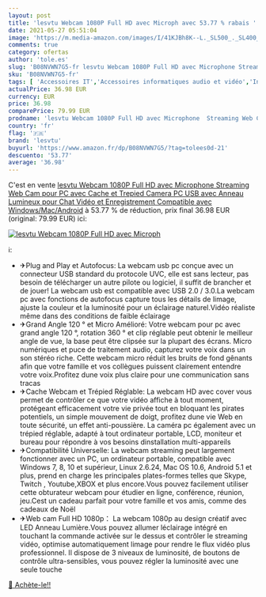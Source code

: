 ```yaml
---
layout: post
title: 'lesvtu Webcam 1080P Full HD avec Microph avec 53.77 % rabais '
date: 2021-05-27 05:51:04
image: 'https://m.media-amazon.com/images/I/41KJBh8K--L._SL500_._SL400_.jpg'
comments: true
category: ofertas
author: 'tole.es'
slug: 'B08NVWN7G5-fr lesvtu Webcam 1080P Full HD avec Microphone Streaming Web...'
sku: 'B08NVWN7G5-fr'
tags: [ 'Accessoires IT','Accessoires informatiques audio et vidéo','Informatique','Webcams et equipement VoIP','lesvtu', ]
actualPrice: 36.98 EUR
currency: EUR
price: 36.98
comparePrice: 79.99 EUR
prodname: 'lesvtu Webcam 1080P Full HD avec Microphone  Streaming Web Cam pour PC avec Cache et Trepied  Camera PC USB avec Anneau Lumineux pour Chat Vidéo et Enregistrement  Compatible avec Windows/Mac/Android'
country: 'fr'
flag: '🇫🇷'
brand: 'lesvtu'
buyurl: 'https://www.amazon.fr/dp/B08NVWN7G5/?tag=tolees0d-21'
descuento: '53.77'
average: '36.98'
---
```


C'est en vente [lesvtu Webcam 1080P Full HD avec Microphone  Streaming Web Cam pour PC avec Cache et Trepied  Camera PC USB avec Anneau Lumineux pour Chat Vidéo et Enregistrement  Compatible avec Windows/Mac/Android](https://www.amazon.fr/dp/B08NVWN7G5/?tag=tolees0d-21)  à  53.77 % de réduction, prix final  36.98 EUR (original: 79.99 EUR) ici:

[![lesvtu Webcam 1080P Full HD avec Microph](https://m.media-amazon.com/images/I/41KJBh8K--L._SL500_._SL400_.jpg)](https://www.amazon.fr/dp/B08NVWN7G5/?tag=tolees0d-21)

ℹ️:

- ✈Plug and Play et Autofocus: La webcam usb pc conçue avec un connecteur USB standard du protocole UVC, elle est sans lecteur, pas besoin de télécharger un autre pilote ou logiciel, il suffit de brancher et de jouer! La webcam usb est compatible avec USB 2.0 / 3.0.La webcam pc avec fonctions de autofocus capture tous les détails de limage, ajuste la couleur et la luminosité pour un éclairage naturel.Vidéo réaliste même dans des conditions de faible éclairage
- ✈Grand Angle 120 ° et Micro Amélioré: Votre webcam pour pc avec grand angle 120 °, rotation 360 ° et clip réglable peut obtenir le meilleur angle de vue, la base peut être clipsée sur la plupart des écrans. Micro numériques et puce de traitement audio, capturez votre voix dans un son stéréo riche. Cette webcam micro réduit les bruits de fond gênants afin que votre famille et vos collègues puissent clairement entendre votre voix.Profitez dune voix plus claire pour une communication sans tracas
- ✈Cache Webcam et Trépied Réglable: La webcam HD avec cover vous permet de contrôler ce que votre vidéo affiche à tout moment, protégeant efficacement votre vie privée tout en bloquant les pirates potentiels, un simple mouvement de doigt, profitez dune vie Web en toute sécurité, un effet anti-poussière. La caméra pc également avec un trépied réglable, adapté à tout ordinateur portable, LCD, moniteur et bureau pour répondre à vos besoins dinstallation multi-appareils
- ✈Compatibilité Universelle: La webcam streaming peut largement fonctionner avec un PC, un ordinateur portable, compatible avec Windows 7, 8, 10 et supérieur, Linux 2.6.24, Mac OS 10.6, Android 5.1 et plus, prend en charge les principales plates-formes telles que Skype, Twitch , Youtube,XBOX et plus encore.Vous pouvez facilement utiliser cette obturateur webcam pour étudier en ligne, conférence, réunion, jeu.Cest un cadeau parfait pour votre famille et vos amis, comme des cadeaux de Noël
- ✈Web cam Full HD 1080p： La webcam 1080p au design créatif avec LED Anneau Lumière.Vous pouvez allumer léclairage intégré en touchant la commande activée sur le dessus et contrôler le streaming vidéo, optimise automatiquement limage pour rendre le flux vidéo plus professionnel. Il dispose de 3 niveaux de luminosité, de boutons de contrôle ultra-sensibles, vous pouvez régler la luminosité avec une seule touche

[🛒 Achète-le!!](https://www.amazon.fr/dp/B08NVWN7G5/?tag=tolees0d-21)
